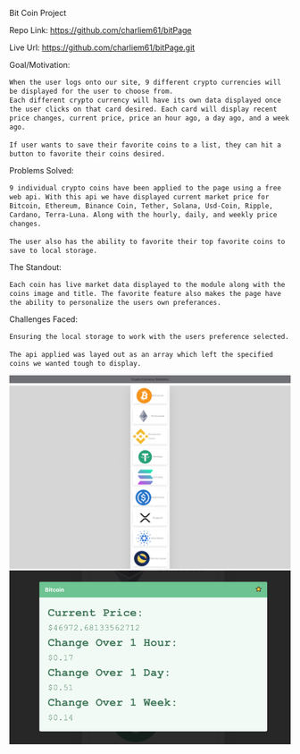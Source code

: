 Bit Coin Project

Repo Link: https://github.com/charliem61/bitPage

Live Url: https://github.com/charliem61/bitPage.git

Goal/Motivation:

    When the user logs onto our site, 9 different crypto currencies will be displayed for the user to choose from.
    Each different crypto currency will have its own data displayed once the user clicks on that card desired. Each card will display recent price changes, current price, price an hour ago, a day ago, and a week ago.

    If user wants to save their favorite coins to a list, they can hit a button to favorite their coins desired.

Problems Solved:

    9 individual crypto coins have been applied to the page using a free web api. With this api we have displayed current market price for Bitcoin, Ethereum, Binance Coin, Tether, Solana, Usd-Coin, Ripple, Cardano, Terra-Luna. Along with the hourly, daily, and weekly price changes.

    The user also has the ability to favorite their top favorite coins to save to local storage.

The Standout:

    Each coin has live market data displayed to the module along with the coins image and title. The favorite feature also makes the page have the ability to personalize the users own preferances.

Challenges Faced:

    Ensuring the local storage to work with the users preference selected.

    The api applied was layed out as an array which left the specified coins we wanted tough to display.

<img src="imgs/screencapture-127-0-0-1-5500-index-html-2021-12-20-18_27_54.png">

<img src="imgs/screenshot.png">
